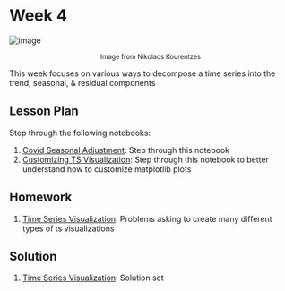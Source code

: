 # Week 4
![image](https://miro.medium.com/max/1214/1*l3TW9hwiD-BFNOtRuSQD5w.png)
<center><sub>Image from Nikolaos Kourentzes</sub></center>

This week focuses on various ways to decompose a time series into the trend, seasonal, & residual components

## Lesson Plan

Step through the following notebooks:
1. [Covid Seasonal Adjustment](les3-covid-decomp.ipynb): Step through this notebook 
2. [Customizing TS Visualization](les2-customizing.ipynb): Step through this notebook to better understand how to customize matplotlib plots

## Homework

1. [Time Series Visualization](hw1-ts-viz.ipynb): Problems asking to create many different types of ts visualizations

## Solution

1. [Time Series Visualization](sol1-ts-viz.ipynb): Solution set